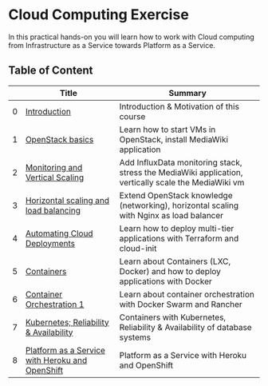 # Cloud Computing Exercise

In this practical hands-on you will learn how to work with Cloud computing from Infrastructure as a Service towards Platform as a Service.

## Table of Content

|  | Title | Summary |
|---|---|---|
| 0  | [Introduction](ex-0/README.md)				| Introduction & Motivation of this course |
| 1  | [OpenStack basics](ex-1/README.md)				| Learn how to start VMs in OpenStack, install MediaWiki application  |
| 2  | [Monitoring and Vertical Scaling](ex-2/README.md)	| Add InfluxData monitoring stack, stress the MediaWiki application, vertically scale the MediaWiki vm  |
| 3  | [Horizontal scaling and load balancing](ex-3/README.md)		| Extend OpenStack knowledge (networking), horizontal scaling with Nginx as load balancer |
| 4  | [Automating Cloud Deployments](ex-4/README.md)			| Learn how to deploy multi-tier applications with Terraform and cloud-init |
| 5  | [Containers](ex-5/README.md)					| Learn about Containers (LXC, Docker) and how to deploy applications with Docker |
| 6  | [Container Orchestration 1](ex-6/README.md)			| Learn about container orchestration with Docker Swarm and Rancher | 
| 7  | [Kubernetes; Reliability & Availability](ex-7/README.md)			| Containers with Kubernetes, Reliability & Availability of database systems |
| 8  | [Platform as a Service with Heroku and OpenShift](ex-8/README.md)			| Platform as a Service with Heroku and OpenShift |
